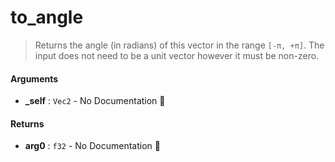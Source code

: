 # to\_angle

>  Returns the angle (in radians) of this vector in the range `[-π, +π]`.
>  The input does not need to be a unit vector however it must be non-zero.

#### Arguments

- **\_self** : `Vec2` \- No Documentation 🚧

#### Returns

- **arg0** : `f32` \- No Documentation 🚧